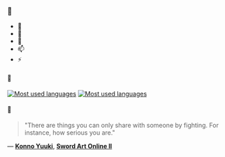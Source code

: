 ### 👋

- 🔭
- 🌱
- 💬
- 📫
- ⚡

#### 🧏

[![Most used languages](https://github-readme-stats-aynah.vercel.app/api/top-langs/?username=aynh&theme=solarized-dark&langs_count=6&layout=compact&hide_title=true)](https://github.com/anuraghazra/github-readme-stats#gh-dark-mode-only)
[![Most used languages](https://github-readme-stats-aynah.vercel.app/api/top-langs/?username=aynh&theme=solarized-light&langs_count=6&layout=compact&hide_title=true)](https://github.com/anuraghazra/github-readme-stats#gh-light-mode-only)

#### 💬

> "There are things you can only share with someone by fighting. For instance, how serious you are."

&mdash; [**Konno Yuuki**](https://myanimelist.net/character.php?q=Konno%20Yuuki&cat=character), [**Sword Art Online II**](https://myanimelist.net/search/all?q=Sword%20Art%20Online%20II&cat=all)
